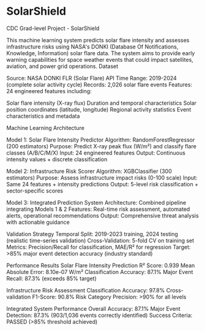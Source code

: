 # SolarShield
CDC Grad-level Project - SolarShield

This machine learning system predicts solar flare intensity and assesses infrastructure risks using NASA's DONKI (Database Of Notifications, Knowledge, Information) solar flare data. The system aims to provide early warning capabilities for space weather events that could impact satellites, aviation, and power grid operations.
Dataset

Source: NASA DONKI FLR (Solar Flare) API
Time Range: 2019-2024 (complete solar activity cycle)
Records: 2,026 solar flare events
Features: 24 engineered features including:

Solar flare intensity (X-ray flux)
Duration and temporal characteristics
Solar position coordinates (latitude, longitude)
Regional activity statistics
Event characteristics and metadata




Machine Learning Architecture

Model 1: Solar Flare Intensity Predictor
Algorithm: RandomForestRegressor (200 estimators)
Purpose: Predict X-ray peak flux (W/m²) and classify flare classes (A/B/C/M/X)
Input: 24 engineered features
Output: Continuous intensity values + discrete classification

Model 2: Infrastructure Risk Scorer
Algorithm: XGBClassifier (300 estimators)
Purpose: Assess infrastructure impact risks (0-100 scale)
Input: Same 24 features + intensity predictions
Output: 5-level risk classification + sector-specific scores

Model 3: Integrated Prediction System
Architecture: Combined pipeline integrating Models 1 & 2
Features: Real-time risk assessment, automated alerts, operational recommendations
Output: Comprehensive threat analysis with actionable guidance

Validation Strategy
Temporal Split: 2019-2023 training, 2024 testing (realistic time-series validation)
Cross-Validation: 5-fold CV on training set
Metrics: Precision/Recall for classification, MAE/R² for regression
Target: >85% major event detection accuracy (industry standard)

Performance Results
Solar Flare Intensity Prediction
R² Score: 0.939
Mean Absolute Error: 8.10e-07 W/m²
Classification Accuracy: 87.1%
Major Event Recall: 87.3% (exceeds 85% target)

Infrastructure Risk Assessment
Classification Accuracy: 97.8%
Cross-validation F1-Score: 90.8%
Risk Category Precision: >90% for all levels

Integrated System Performance
Overall Accuracy: 87.1%
Major Event Detection: 87.3% (903/1,036 events correctly identified)
Success Criteria: PASSED (>85% threshold achieved)